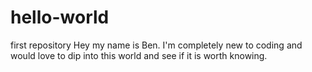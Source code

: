 # hello-world
first repository
Hey my name is Ben. I'm completely new to coding and would love to dip into this world and see if it is worth knowing.
